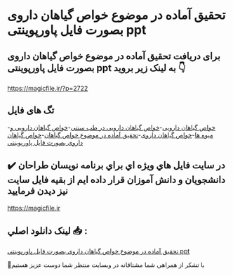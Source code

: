 # تحقیق آماده در موضوع خواص گیاهان داروی بصورت فایل پاورپوینتی ppt

## برای دریافت تحقیق آماده در موضوع خواص گیاهان داروی بصورت فایل پاورپوینتی ppt به لینک زیر بروید 👇

https://magicfile.ir/?p=2722

## تگ های فایل

-[خواص گیاهان دارویی](https://magicfile.ir/product/%d8%aa%d8%ad%d9%82%db%8c%d9%82-%d8%a2%d9%85%d8%a7%d8%af%d9%87-%d8%af%d8%b1-%d9%85%d9%88%d8%b6%d9%88%d8%b9-%d8%ae%d9%88%d8%a7%d8%b5-%da%af%db%8c%d8%a7%d9%87%d8%a7%d9%86-%d8%af%d8%a7%d8%b1%d9%88%db%8c/)-[خواص گیاهان دارویی در طب سنتی](https://magicfile.ir/product/%d8%aa%d8%ad%d9%82%db%8c%d9%82-%d8%a2%d9%85%d8%a7%d8%af%d9%87-%d8%af%d8%b1-%d9%85%d9%88%d8%b6%d9%88%d8%b9-%d8%ae%d9%88%d8%a7%d8%b5-%da%af%db%8c%d8%a7%d9%87%d8%a7%d9%86-%d8%af%d8%a7%d8%b1%d9%88%db%8c/)-[خواص گیاهان دارویی و میوه ها](https://magicfile.ir/product/%d8%aa%d8%ad%d9%82%db%8c%d9%82-%d8%a2%d9%85%d8%a7%d8%af%d9%87-%d8%af%d8%b1-%d9%85%d9%88%d8%b6%d9%88%d8%b9-%d8%ae%d9%88%d8%a7%d8%b5-%da%af%db%8c%d8%a7%d9%87%d8%a7%d9%86-%d8%af%d8%a7%d8%b1%d9%88%db%8c/)-[خواص گیاهان داروی](https://magicfile.ir/product/%d8%aa%d8%ad%d9%82%db%8c%d9%82-%d8%a2%d9%85%d8%a7%d8%af%d9%87-%d8%af%d8%b1-%d9%85%d9%88%d8%b6%d9%88%d8%b9-%d8%ae%d9%88%d8%a7%d8%b5-%da%af%db%8c%d8%a7%d9%87%d8%a7%d9%86-%d8%af%d8%a7%d8%b1%d9%88%db%8c/)-[تحقیق آماده در موضوع خواص گیاهان](https://magicfile.ir/product/%d8%aa%d8%ad%d9%82%db%8c%d9%82-%d8%a2%d9%85%d8%a7%d8%af%d9%87-%d8%af%d8%b1-%d9%85%d9%88%d8%b6%d9%88%d8%b9-%d8%ae%d9%88%d8%a7%d8%b5-%da%af%db%8c%d8%a7%d9%87%d8%a7%d9%86-%d8%af%d8%a7%d8%b1%d9%88%db%8c/)-[خواص گیاهان داروی بصورت فایل پاورپوینتی](https://magicfile.ir/product/%d8%aa%d8%ad%d9%82%db%8c%d9%82-%d8%a2%d9%85%d8%a7%d8%af%d9%87-%d8%af%d8%b1-%d9%85%d9%88%d8%b6%d9%88%d8%b9-%d8%ae%d9%88%d8%a7%d8%b5-%da%af%db%8c%d8%a7%d9%87%d8%a7%d9%86-%d8%af%d8%a7%d8%b1%d9%88%db%8c/)

## ✔️ در سايت فايل هاي ويژه اي براي برنامه نويسان طراحان دانشجويان و دانش آموزان قرار داده ايم از بقيه فايل سايت نيز ديدن فرماييد

https://magicfile.ir


## لينک دانلود اصلي 📥 :

[تحقیق آماده در موضوع خواص گیاهان داروی بصورت فایل پاورپوینتی ppt](https://magicfile.ir/product/%d8%aa%d8%ad%d9%82%db%8c%d9%82-%d8%a2%d9%85%d8%a7%d8%af%d9%87-%d8%af%d8%b1-%d9%85%d9%88%d8%b6%d9%88%d8%b9-%d8%ae%d9%88%d8%a7%d8%b5-%da%af%db%8c%d8%a7%d9%87%d8%a7%d9%86-%d8%af%d8%a7%d8%b1%d9%88%db%8c/) 


🙏با تشکر از همراهي شما مشتاقانه در وبسایت منتظر شما دوست عزیز هستیم

